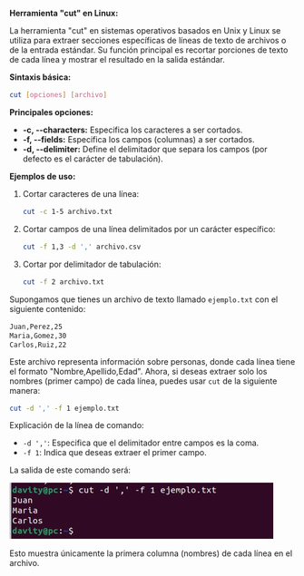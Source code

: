 **Herramienta "cut" en Linux:**

La herramienta "cut" en sistemas operativos basados en Unix y Linux se utiliza para extraer secciones específicas de líneas de texto de archivos o de la entrada estándar. Su función principal es recortar porciones de texto de cada línea y mostrar el resultado en la salida estándar.

**Sintaxis básica:**
```bash
cut [opciones] [archivo]
```

**Principales opciones:**
- **-c, --characters:** Especifica los caracteres a ser cortados.
- **-f, --fields:** Especifica los campos (columnas) a ser cortados.
- **-d, --delimiter:** Define el delimitador que separa los campos (por defecto es el carácter de tabulación).

**Ejemplos de uso:**
1. Cortar caracteres de una línea:
   ```bash
   cut -c 1-5 archivo.txt
   ```

2. Cortar campos de una línea delimitados por un carácter específico:
   ```bash
   cut -f 1,3 -d ',' archivo.csv
   ```

3. Cortar por delimitador de tabulación:
   ```bash
   cut -f 2 archivo.txt
   ```

Supongamos que tienes un archivo de texto llamado `ejemplo.txt` con el siguiente contenido:

```plaintext
Juan,Perez,25
Maria,Gomez,30
Carlos,Ruiz,22
```

Este archivo representa información sobre personas, donde cada línea tiene el formato "Nombre,Apellido,Edad". Ahora, si deseas extraer solo los nombres (primer campo) de cada línea, puedes usar `cut` de la siguiente manera:

```bash
cut -d ',' -f 1 ejemplo.txt
```

Explicación de la línea de comando:

- `-d ','`: Especifica que el delimitador entre campos es la coma.
- `-f 1`: Indica que deseas extraer el primer campo.

La salida de este comando será:

![Mi Imagen](images/33.JPG)


Esto muestra únicamente la primera columna (nombres) de cada línea en el archivo.
